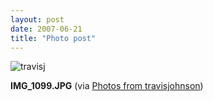 ```yaml
---
layout: post
date: 2007-06-21
title: "Photo post"
---
```

![travisj](/images/8b2667e53052bf51f873ea6df2c989aa97f167240a2f1e9fe7873fa0cf1b5629.jpg)

<b>IMG_1099.JPG</b> (via <a href="http://www.flickr.com/photos/travisjohnson/578577255/">Photos from travisjohnson</a>)